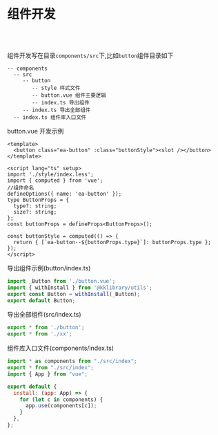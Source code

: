 # 组件开发

<br />
<br />

组件开发写在目录`components/src`下,比如`button`组件目录如下

```
-- components
  -- src
     -- button
        -- style 样式文件
        -- button.vue 组件主要逻辑
        -- index.ts 导出组件
     -- index.ts 导出全部组件
  -- index.ts 组件库入口文件

```

button.vue 开发示例

```vue
<template>
  <button class="ea-button" :class="buttonStyle"><slot /></button>
</template>

<script lang="ts" setup>
import './style/index.less';
import { computed } from 'vue';
//组件命名
defineOptions({ name: 'ea-button' });
type ButtonProps = {
  type?: string;
  size?: string;
};
const buttonProps = defineProps<ButtonProps>();

const buttonStyle = computed(() => {
  return { [`ea-button--${buttonProps.type}`]: buttonProps.type };
});
</script>
```

导出组件示例(button/index.ts)

```js
import _Button from './button.vue';
import { withInstall } from '@kklibrary/utils';
export const Button = withInstall(_Button);
export default Button;
```

导出全部组件(src/index.ts)

```js
export * from './button';
export * from './xx';
```

组件库入口文件(components/index.ts)

```js
import * as components from "./src/index";
export * from "./src/index";
import { App } from "vue";

export default {
  install: (app: App) => {
    for (let c in components) {
      app.use(components[c]);
    }
  },
};
```

